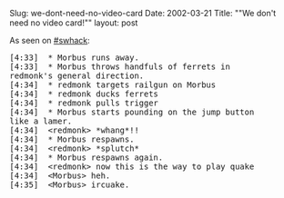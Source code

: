 Slug: we-dont-need-no-video-card
Date: 2002-03-21
Title: "&quot;We don't need no video card!&quot;"
layout: post

As seen on <a href="http://blogspace.com/swhack/chatlogs/">#swhack</a>:
<pre>
[4:33]  * Morbus runs away.
[4:33]  * Morbus throws handfuls of ferrets in
redmonk&#39;s general direction.
[4:34]  * redmonk targets railgun on Morbus
[4:34]  * redmonk ducks ferrets
[4:34]  * redmonk pulls trigger
[4:34]  * Morbus starts pounding on the jump button
like a lamer.
[4:34]  &lt;redmonk> *whang*!!
[4:34]  * Morbus respawns.
[4:34]  &lt;redmonk> *splutch*
[4:34]  * Morbus respawns again.
[4:34]  &lt;redmonk> now this is the way to play quake
[4:34]  &lt;Morbus> heh.
[4:35]  &lt;Morbus> ircuake.
</pre>
